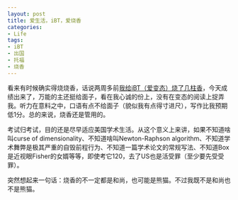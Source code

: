 ```yaml
---
layout: post
title: 爱生活，iBT，爱烧香
categories:
- Life
tags:
- iBT
- 出国
- 托福
- 烧香
---
```


看来有时候确实得烧烧香，话说两周多前[我给iBT（爱变态）烧了几柱香](http://yihui.name/cn/2008/05/back-from-toefl/)，今天成绩出来了，万能的主还挺给面子，看在我心诚的份上，没有在变态的阅读上捉弄我。听力在意料之中，口语有点不给面子（貌似我有点得寸进尺），写作比我预期低1分。总的来说，烧香还是管用的。

考试归考试，目的还是尽早适应美国学术生活。从这个意义上来讲，如果不知道啥叫curse of dimensionality、不知道啥叫Newton-Raphson algorithm、不知道学术舞弊是极其严重的自毁前程行为、不知道一篇学术论文的常规写法、不知道Box是近视眼Fisher的女婿等等，即使考它120，去了US也是活受罪（至少要先受受罪）。

突然想起来一句话：烧香的不一定都是和尚，也可能是熊猫。不过我既不是和尚也不是熊猫。

